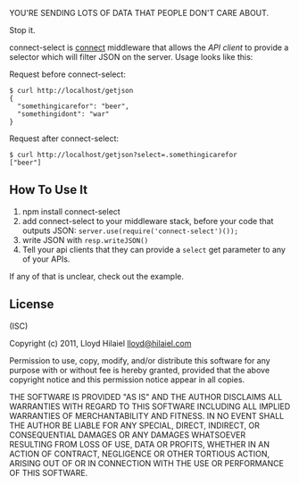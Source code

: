 YOU'RE SENDING LOTS OF DATA THAT PEOPLE DON'T CARE ABOUT.

Stop it.

connect-select is [connect](https://github.com/senchalabs/connect)
middleware that allows the *API client* to provide a selector which
will filter JSON on the server.  Usage looks like this:

Request before connect-select:

    $ curl http://localhost/getjson
    {
      "somethingicarefor": "beer",
      "somethingidont": "war"
    }

Request after connect-select:

    $ curl http://localhost/getjson?select=.somethingicarefor
    ["beer"]

## How To Use It

1. npm install connect-select
2. add connect-select to your middleware stack, before your code that
   outputs JSON: `server.use(require('connect-select')());`
3. write JSON with `resp.writeJSON()`
4. Tell your api clients that they can provide a `select` get parameter to any of your APIs. 

If any of that is unclear, check out the example.

## License

(ISC)

Copyright (c) 2011, Lloyd Hilaiel <lloyd@hilaiel.com>

Permission to use, copy, modify, and/or distribute this software for any
purpose with or without fee is hereby granted, provided that the above
copyright notice and this permission notice appear in all copies.

THE SOFTWARE IS PROVIDED "AS IS" AND THE AUTHOR DISCLAIMS ALL WARRANTIES
WITH REGARD TO THIS SOFTWARE INCLUDING ALL IMPLIED WARRANTIES OF
MERCHANTABILITY AND FITNESS. IN NO EVENT SHALL THE AUTHOR BE LIABLE FOR
ANY SPECIAL, DIRECT, INDIRECT, OR CONSEQUENTIAL DAMAGES OR ANY DAMAGES
WHATSOEVER RESULTING FROM LOSS OF USE, DATA OR PROFITS, WHETHER IN AN
ACTION OF CONTRACT, NEGLIGENCE OR OTHER TORTIOUS ACTION, ARISING OUT OF
OR IN CONNECTION WITH THE USE OR PERFORMANCE OF THIS SOFTWARE.